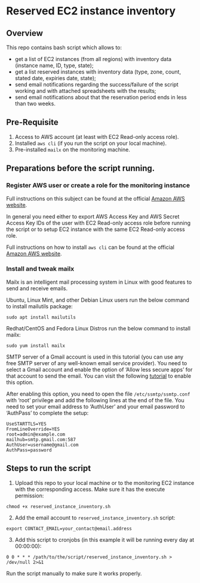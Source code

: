 # Reserved EC2 instance inventory

## Overview
This repo contains bash script which allows to:
- get a list of EC2 instances (from all regions) with inventory data (instance name, ID, type, state);
- get a list reserved instances with inventory data (type, zone, count, stated date, expiries date, state);
- send email notifications regarding the success/failure of the script working and with attached spreadsheets with the results;
- send email notifications about that the reservation period ends in less than two weeks.

## Pre-Requisite
1. Access to AWS account (at least with EC2 Read-only access role).
2. Installed `aws cli` (if you run the script on your local machine).
3. Pre-installed `mailx` on the monitoring machine.

## Preparations before the script running.
### Register AWS user or create a role for the monitoring instance
Full instructions on this subject can be found at the official [Amazon AWS website](https://docs.aws.amazon.com/IAM/latest/UserGuide/id.html).

In general you need either to export AWS Access Key and AWS Secret Access Key IDs of the user with EC2 Read-only access role before running the script or to setup EC2 instance with the same EC2 Read-only access role.

Full instructions on how to install `aws cli` can be found at the official [Amazon AWS website](https://docs.aws.amazon.com/cli/latest/userguide/getting-started-install.html).

### Install and tweak mailx
Mailx is an intelligent mail processing system in Linux with good features to send and receive emails.

Ubuntu, Linux Mint, and other Debian Linux users run the below command to install mailutils package:
```
sudo apt install mailutils
```
Redhat/CentOS and Fedora Linux Distros run the below command to install mailx:
```
sudo yum install mailx
```
 SMTP server of a Gmail account is used in this tutorial (you can use any free SMTP server of any well-known email service provider). You need to select a Gmail account and enable the option of ‘Allow less secure apps’ for that account to send the email. You can visit the following [tutorial](https://support.google.com/accounts/answer/6010255?hl=en) to enable this option.

After enabling this option, you need to open the file `/etc/ssmtp/ssmtp.conf` with ‘root’ privilege and add the following lines at the end of the file. You need to set your email address to ‘AuthUser’ and your email password to ‘AuthPass’ to complete the setup:
```
UseSTARTTLS=YES
FromLineOverride=YES
root=admin@example.com
mailhub=smtp.gmail.com:587
AuthUser=username@gmail.com
AuthPass=password
```

## Steps to run the script

1. Upload this repo to your local machine or to the monitoring EC2 instance with the corresponding access. Make sure it has the execute permission:
```
chmod +x reserved_instance_inventory.sh
```

2. Add the email account to `reserved_instance_inventory.sh` script:
```
export CONTACT_EMAIL=your_contact@email.address
```

3. Add this script to cronjobs (in this example it will be running every day at 00:00:00):
```
0 0 * * * /path/to/the/script/reserved_instance_inventory.sh > /dev/null 2>&1
```
Run the script manually to make sure it works properly.
